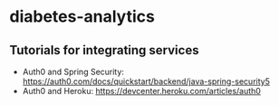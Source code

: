 # diabetes-analytics

## Tutorials for integrating services
- Auth0 and Spring Security: https://auth0.com/docs/quickstart/backend/java-spring-security5
- Auth0 and Heroku: https://devcenter.heroku.com/articles/auth0
